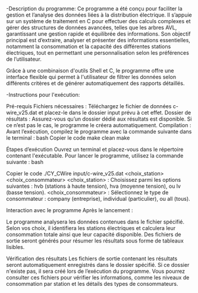 -Description du programme:
Ce programme a été conçu pour faciliter la gestion et l’analyse des données liées à la distribution électrique. Il s’appuie sur un système de traitement en C pour effectuer des calculs complexes et gérer des structures de données avancées, telles que les arbres AVL, garantissant une gestion rapide et équilibrée des informations. Son objectif principal est d’extraire, analyser et présenter des informations essentielles, notamment la consommation et la capacité des différentes stations électriques, tout en permettant une personnalisation selon les préférences de l’utilisateur.

Grâce à une combinaison d'outils Shell et C, le programme offre une interface flexible qui permet à l'utilisateur de filtrer les données selon différents critères et de générer automatiquement des rapports détaillés.


-Instructions pour l'exécution:

Pré-requis
Fichiers nécessaires : Téléchargez le fichier de données c-wire_v25.dat et placez-le dans le dossier input prévu à cet effet.
Dossier de résultats : Assurez-vous qu’un dossier dédié aux résultats est disponible. Si ce n’est pas le cas, le programme le créera automatiquement.
Compilation : Avant l’exécution, compilez le programme avec la commande suivante dans le terminal :
bash
Copier le code
make clean
make

Étapes d’exécution
Ouvrez un terminal et placez-vous dans le répertoire contenant l'exécutable.
Pour lancer le programme, utilisez la commande suivante :
bash

Copier le code
./CY_CWire input/c-wire_v25.dat <choix_station> <choix_consommateur>
<choix_station> : Choisissez parmi les options suivantes : hvb (stations à haute tension), hva (moyenne tension), ou lv (basse tension).
<choix_consommateur> : Sélectionnez le type de consommateur : company (entreprise), individual (particulier), ou all (tous).

Interaction avec le programme
Après le lancement :

Le programme analysera les données contenues dans le fichier spécifié.
Selon vos choix, il identifiera les stations électriques et calculera leur consommation totale ainsi que leur capacité disponible.
Des fichiers de sortie seront générés pour résumer les résultats sous forme de tableaux lisibles.

Vérification des résultats
Les fichiers de sortie contenant les résultats seront automatiquement enregistrés dans le dossier spécifié.
Si ce dossier n'existe pas, il sera créé lors de l’exécution du programme.
Vous pourrez consulter ces fichiers pour vérifier les informations, comme les niveaux de consommation par station et les détails des types de consommateurs.
